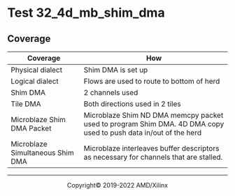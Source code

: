 # Test 32_4d_mb_shim_dma

## Coverage

| Coverage | How |
| -------- | --- |
| Physical dialect | Shim DMA is set up |
| Logical dialect  | Flows are used to route to bottom of herd |
| Shim DMA | 2 channels used |
| Tile DMA | Both directions used in 2 tiles | 
| Microblaze Shim DMA Packet| Microblaze Shim ND DMA memcpy packet used to program Shim DMA. 4D DMA copy used to push data in/out of the herd |\
| Microblaze Simultaneous Shim DMA| Microblaze interleaves buffer descriptors as necessary for channels that are stalled. |

-----

<p align="center">Copyright&copy; 2019-2022 AMD/Xilinx</p>